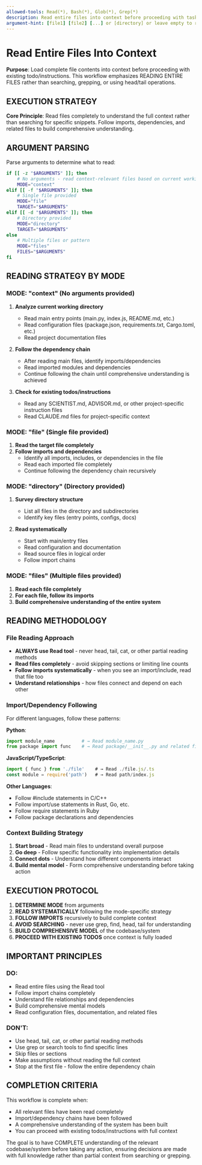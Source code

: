 ```yaml
---
allowed-tools: Read(*), Bash(*), Glob(*), Grep(*)
description: Read entire files into context before proceeding with tasks - no searching, grepping, or head/tail operations
argument-hint: [file1] [file2] [...] or [directory] or leave empty to read context-relevant files
---
```


# Read Entire Files Into Context

**Purpose**: Load complete file contents into context before proceeding with existing todo/instructions. This workflow emphasizes READING ENTIRE FILES rather than searching, grepping, or using head/tail operations.

## EXECUTION STRATEGY

**Core Principle**: Read files completely to understand the full context rather than searching for specific snippets. Follow imports, dependencies, and related files to build comprehensive understanding.

## ARGUMENT PARSING

Parse arguments to determine what to read:
```bash
if [[ -z "$ARGUMENTS" ]]; then
    # No arguments - read context-relevant files based on current working directory and existing todos
    MODE="context"
elif [[ -f "$ARGUMENTS" ]]; then
    # Single file provided
    MODE="file"
    TARGET="$ARGUMENTS"
elif [[ -d "$ARGUMENTS" ]]; then
    # Directory provided
    MODE="directory"
    TARGET="$ARGUMENTS"
else
    # Multiple files or pattern
    MODE="files"
    FILES="$ARGUMENTS"
fi
```

## READING STRATEGY BY MODE

### MODE: "context" (No arguments provided)
1. **Analyze current working directory**
   - Read main entry points (main.py, index.js, README.md, etc.)
   - Read configuration files (package.json, requirements.txt, Cargo.toml, etc.)
   - Read project documentation files

2. **Follow the dependency chain**
   - After reading main files, identify imports/dependencies
   - Read imported modules and dependencies
   - Continue following the chain until comprehensive understanding is achieved

3. **Check for existing todos/instructions**
   - Read any SCIENTIST.md, ADVISOR.md, or other project-specific instruction files
   - Read CLAUDE.md files for project-specific context

### MODE: "file" (Single file provided)
1. **Read the target file completely**
2. **Follow imports and dependencies**
   - Identify all imports, includes, or dependencies in the file
   - Read each imported file completely
   - Continue following the dependency chain recursively

### MODE: "directory" (Directory provided)
1. **Survey directory structure**
   - List all files in the directory and subdirectories
   - Identify key files (entry points, configs, docs)

2. **Read systematically**
   - Start with main/entry files
   - Read configuration and documentation
   - Read source files in logical order
   - Follow import chains

### MODE: "files" (Multiple files provided)
1. **Read each file completely**
2. **For each file, follow its imports**
3. **Build comprehensive understanding of the entire system**

## READING METHODOLOGY

### File Reading Approach
- **ALWAYS use Read tool** - never head, tail, cat, or other partial reading methods
- **Read files completely** - avoid skipping sections or limiting line counts
- **Follow imports systematically** - when you see an import/include, read that file too
- **Understand relationships** - how files connect and depend on each other

### Import/Dependency Following
For different languages, follow these patterns:

**Python**:
```python
import module_name          # → Read module_name.py
from package import func    # → Read package/__init__.py and related files
```

**JavaScript/TypeScript**:
```javascript
import { func } from './file'    # → Read ./file.js/.ts
const module = require('path')   # → Read path/index.js
```

**Other Languages**:
- Follow #include statements in C/C++
- Follow import/use statements in Rust, Go, etc.
- Follow require statements in Ruby
- Follow package declarations and dependencies

### Context Building Strategy
1. **Start broad** - Read main files to understand overall purpose
2. **Go deep** - Follow specific functionality into implementation details
3. **Connect dots** - Understand how different components interact
4. **Build mental model** - Form comprehensive understanding before taking action

## EXECUTION PROTOCOL

1. **DETERMINE MODE** from arguments
2. **READ SYSTEMATICALLY** following the mode-specific strategy
3. **FOLLOW IMPORTS** recursively to build complete context
4. **AVOID SEARCHING** - never use grep, find, head, tail for understanding
5. **BUILD COMPREHENSIVE MODEL** of the codebase/system
6. **PROCEED WITH EXISTING TODOS** once context is fully loaded

## IMPORTANT PRINCIPLES

### DO:
- Read entire files using the Read tool
- Follow import chains completely
- Understand file relationships and dependencies
- Build comprehensive mental models
- Read configuration files, documentation, and related files

### DON'T:
- Use head, tail, cat, or other partial reading methods
- Use grep or search tools to find specific lines
- Skip files or sections
- Make assumptions without reading the full context
- Stop at the first file - follow the entire dependency chain

## COMPLETION CRITERIA

This workflow is complete when:
- All relevant files have been read completely
- Import/dependency chains have been followed
- A comprehensive understanding of the system has been built
- You can proceed with existing todos/instructions with full context

The goal is to have COMPLETE understanding of the relevant codebase/system before taking any action, ensuring decisions are made with full knowledge rather than partial context from searching or grepping.
